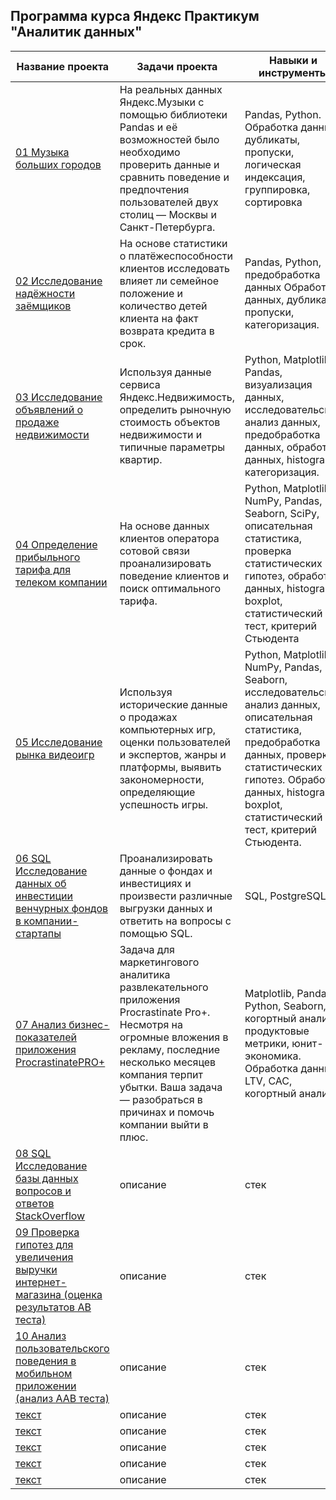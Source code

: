 ## Программа курса Яндекс Практикум "Аналитик данных"

| Название проекта | Задачи проекта | Навыки и инструменты |
| ---------------- |----------------| ---------------------|
| [01 Музыка больших городов](https://github.com/denis-shumsky/yandex_practicum_data_analyst/tree/main/01%20Музыка%20больших%20городов) | На реальных данных Яндекс.Музыки c помощью библиотеки Pandas и её возможностей было необходимо проверить данные и сравнить поведение и предпочтения пользователей двух столиц — Москвы и Санкт-Петербурга. | Pandas, Python. Обработка данных, дубликаты, пропуски, логическая индексация, группировка, сортировка |
| [02 Исследование надёжности заёмщиков](https://github.com/denis-shumsky/yandex_practicum_data_analyst/tree/main/02%20Исследование%20надёжности%20заёмщиков) | На основе статистики о платёжеспособности клиентов исследовать влияет ли семейное положение и количество детей клиента на факт возврата кредита в срок. | Pandas, Python, предобработка данных Обработка данных, дубликаты, пропуски, категоризация. |
| [03 Исследование объявлений о продаже недвижимости](https://github.com/denis-shumsky/yandex_practicum_data_analyst/tree/main/03%20Исследование%20объявлений%20о%20продаже%20недвижимости) | Используя данные сервиса Яндекс.Недвижимость, определить рыночную стоимость объектов недвижимости и типичные параметры квартир. | Python, Matplotlib, Pandas, визуализация данных, исследовательский анализ данных, предобработка данных, обработка данных, histogram, категоризация. |
| [04 Определение прибыльного тарифа для телеком компании](https://github.com/denis-shumsky/yandex_practicum_data_analyst/tree/main/04%20Определение%20прибыльного%20тарифа%20для%20телеком%20компании) | На основе данных клиентов оператора сотовой связи проанализировать поведение клиентов и поиск оптимального тарифа. | Python, Matplotlib, NumPy, Pandas, Seaborn, SciPy, описательная статистика, проверка статистических гипотез, обработка данных, histogram, boxplot, статистический тест, критерий Стьюдента |
| [05 Исследование рынка видеоигр](https://github.com/denis-shumsky/yandex_practicum_data_analyst/tree/main/05%20Исследование%20рынка%20видеоигр) |Используя исторические данные о продажах компьютерных игр, оценки пользователей и экспертов, жанры и платформы, выявить закономерности, определяющие успешность игры. | Python, Matplotlib, NumPy, Pandas, Seaborn, исследовательский анализ данных, описательная статистика, предобработка данных, проверка статистических гипотез. Обработка данных, histogram, boxplot, статистический тест, критерий Стьюдента. |
| [06 SQL Исследование данных об инвестиции венчурных фондов в компании-стартапы](https://github.com/denis-shumsky/yandex_practicum_data_analyst/tree/main/06%20SQL%20Исследование%20данных%20об%20инвестиции%20венчурных%20фондов%20в%20компании-стартапы) | Проанализировать данные о фондах и инвестициях и произвести различные выгрузки данных и ответить на вопросы с помощью SQL. | SQL, PostgreSQL |
| [07 Анализ бизнес-показателей приложения ProcrastinatePRO+](https://github.com/denis-shumsky/yandex_practicum_data_analyst/tree/main/07%20Анализ%20бизнес-показателей%20приложения%20ProcrastinatePRO%2B) | Задача для маркетингового аналитика развлекательного приложения Procrastinate Pro+. Несмотря на огромные вложения в рекламу, последние несколько месяцев компания терпит убытки. Ваша задача — разобраться в причинах и помочь компании выйти в плюс. | Matplotlib, Pandas, Python, Seaborn, когортный анализ, продуктовые метрики, юнит-экономика. Обработка данных, LTV, CAC, когортный анализ. |
| [08 SQL Исследование базы данных вопросов и ответов StackOverflow](ссылка) | описание | стек |
| [09 Проверка гипотез для увеличения выручки интернет-магазина (оценка результатов AB теста)](ссылка) | описание | стек |
| [10 Анализ пользовательского поведения в мобильном приложении (анализ ААВ теста)](ссылка) | описание | стек |
| [текст](ссылка) | описание | стек |
| [текст](ссылка) | описание | стек |
| [текст](ссылка) | описание | стек |
| [текст](ссылка) | описание | стек |
| [текст](ссылка) | описание | стек |
